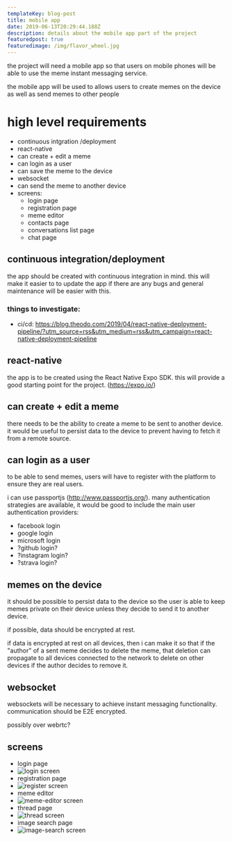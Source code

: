 ```yaml
---
templateKey: blog-post
title: mobile app
date: 2019-06-13T20:29:44.188Z
description: details about the mobile app part of the project
featuredpost: true
featuredimage: /img/flavor_wheel.jpg
---
```

the project will need a mobile app so that users on mobile phones will be able to use the meme instant messaging service.

the mobile app will be used to allows users to create memes on the device as well as send memes to other people

# high level requirements

* continuous intgration
  /deployment
* react-native
* can create + edit a meme
* can login as a user
* can save the meme to the device
* websocket
* can send the meme to another device
* screens:
  * login page
  * registration page
  * meme editor
  * contacts page
  * conversations list page
  * chat page

## continuous integration/deployment

the app should be created with continuous integration in mind. this will make it easier to to update the app if there are any bugs and general maintenance will be easier with this.

### things to investigate:

* ci/cd: <https://blog.theodo.com/2019/04/react-native-deployment-pipeline/?utm_source=rss&utm_medium=rss&utm_campaign=react-native-deployment-pipeline>

## react-native

the app is to be created using the React Native Expo SDK. this will provide a good starting point for the project. (<https://expo.io/>)

## can create + edit a meme

there needs to be the ability to create a meme to be sent to another device. it would be useful to persist data to the device to prevent having to fetch it from a remote source.

## can login as a user

to be able to send memes, users will have to register with the platform to ensure they are real users.

i can use passportjs (<http://www.passportjs.org/>). many authentication strategies are available, it would be good to include the main user authentication providers:

* facebook login
* google login
* microsoft login
* ?github login?
* ?instagram login?
* ?strava login?

## memes on the device

it should be possible to persist data to the device so the user is able to keep memes private on their device unless they decide to send it to another device.

if possible, data should be encrypted at rest. 

if data is encrypted at rest on all devices, then i can make it so that if the "author" of a sent meme decides to delete the meme, that deletion can propagate to all devices connected to the network to delete on other devices if the author decides to remove it.

## websocket

websockets will be necessary to achieve instant messaging functionality. communication should be E2E encrypted.

possibly over webrtc?

## screens

* login page
* ![login screen](/img/glitr-app-login.jpeg "login screen")
* registration page
* ![register screen](/img/glitr-app-register.jpeg "register screen")
* meme editor
* ![meme-editor screen](/img/glitr-app-meme-editor.jpeg "meme-editor screen")
* thread page
* ![thread screen](/img/glitr-app-thread.jpeg "thread screen")
* image search page
* ![image-search screen](/img/glitr-app-image-search.jpeg "image-search screen")
